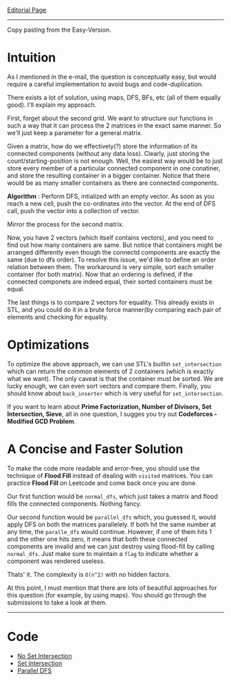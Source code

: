 [Editorial Page](../clumio-set-1.md)

----

Copy pasting from the Easy-Version.

# Intuition
As I mentioned in the e-mail, the question is conceptually easy, but would require a careful implementation to avoid bugs and code-duplication.

There exists a lot of solution, using maps, DFS, BFs, etc (all of them equally good). I'll explain my approach.

First, forget about the second grid. We want to structure our functions in such a way that it can process the 2 matrices in the exact same manner. So we'll just keep a parameter for a general matrix.

Given a matrix, how do we effectively(?) store the information of its connected components (without any data loss). Clearly, just storing the count/starting-position is not enough. Well, the easiest way would be to just store every member of a particular connected component in one conatiner, and store the resulting container in a bigger container. Notice that there would be as many smaller containers as there are connected components.

**Algorithm** : Perform DFS, intialized with an empty vector. As soon as you reach a new cell, push the co-ordinates into the vector. At the end of DFS call, push the vector into a collection of vector.

Mirror the process for the second matrix.

Now, you have 2 vectors (which itself contains vectors), and you need to find out how many containers are same. But notice that containers might be arranged differently even though the connectd components are exactly the same (due to dfs order). To resolve this issue, we'd like to define an order relation between them. The workaround is very simple, sort each smaller container (for both matrix). Now that an ordering is defined, if the connected componets are indeed equal, their sorted containers must be equal.

The last things is to compare 2 vectors for equality. This already exists in STL, and you could do it in a brute force manner(by comparing each pair of elements and checking for equality.

# Optimizations
To optimize the above approach, we can use STL's builtin `set_intersection` which can return the common elements of 2 containers (which is exactly what we want). The only caveat is that the container must be sorted. We are lucky enough, we can even sort vectors and compare them. Finally, you should know about `back_inserter` which is very useful for `set_intersection`.

If you want to learn about **Prime Factorization, Number of Divisors, Set Intersection, Sieve**, all in one question, I sugges you try out **Codeforces - Modified GCD Problem**.

# A Concise and Faster Solution
To make the code more readable and error-free, you should use the technique of **Flood Fill** instead of dealing with `visited` matrices. You can practice **Flood Fill** on Leetcode and come back once you are done.

Our first function would be `normal_dfs`, which just takes a matrix and flood fills the connected components. Nothing fancy.

Our second function would be `parallel_dfs` which, you guessed it, would apply DFS on both the matrices parallelely. If both hit the same number at any time, the `paralle_dfs` would continue. However, if one of them hits 1 and the other one hits zero, it means that both these connected components are invalid and we can just destroy using flood-fill by calling `normal_dfs`. Just make sure to maintain a `flag` to indicate whether a component was rendered useless.

Thats' it. The complexity is `O(n^2)` with no hidden factors.

At this point, I must mention that there are lots of beautiful approaches for this question (for example, by using maps). You should go through the submissions to take a look at them.

----

# Code
* [No Set Intersection](no-set-intersection-correct-tle.cpp)
* [Set Intersection](set-intersection-correct.cpp)
* [Parallel DFS](parallel-dfs.cpp)
